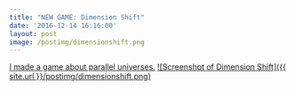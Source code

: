 ```yaml
---
title: "NEW GAME: Dimension Shift"
date: '2016-12-14 16:16:00'
layout: post
image: /postimg/dimensionshift.png
---
```

[I made a game about parallel universes.][ludum-link]
[![Screenshot of Dimension Shift]({{ site.url }}/postimg/dimensionshift.png)][ludum-link]

[ludum-link]: http://ludumdare.com/compo/ludum-dare-37/?action=preview&uid=51023
